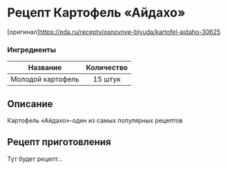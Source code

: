 # Рецепт Картофель «Айдахо» 
[оригинал]https://eda.ru/recepty/osnovnye-blyuda/kartofel-ajdaho-30625


### Ингредиенты
| Название        	| Количество    |
| -------------   	|:-------------:|
| Молодой картофель  	| 15 штук    |
## Описание
Картофель «Айдахо»-один из самых популярных рецептов

## Рецепт приготовления
Тут будет рецепт...
